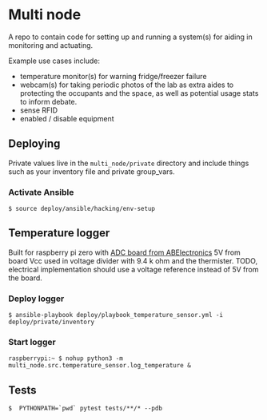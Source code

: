 
# Multi node

A repo to contain code for setting up and running a system(s) for aiding in
monitoring and actuating.

Example use cases include:

* temperature monitor(s) for warning fridge/freezer failure
* webcam(s) for taking periodic photos of the lab as extra aides to protecting
  the occupants and the space, as well as potential usage stats to inform
  debate.
* sense RFID
* enabled / disable equipment


## Deploying

Private values live in the `multi_node/private` directory and include things
such as your inventory file and private group_vars.

### Activate Ansible

    $ source deploy/ansible/hacking/env-setup


## Temperature logger

Built for raspberry pi zero with [ADC board from ABElectronics](https://www.abelectronics.co.uk/p/69/ADC-Pi-Zero-Raspberry-Pi-Analogue-to-Digital-converter)
5V from board Vcc used in voltage divider with 9.4 k ohm and the thermister.
TODO, electrical implementation should use a voltage reference instead of 5V
from the board.

### Deploy logger

    $ ansible-playbook deploy/playbook_temperature_sensor.yml -i deploy/private/inventory

### Start logger

    raspberrypi:~ $ nohup python3 -m multi_node.src.temperature_sensor.log_temperature &


## Tests

    $  PYTHONPATH=`pwd` pytest tests/**/* --pdb
